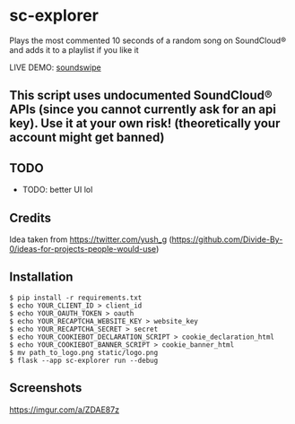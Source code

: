# sc-explorer
Plays the most commented 10 seconds of a random song on SoundCloud® and adds it to a playlist if you like it

LIVE DEMO: [soundswipe](http://soundswipe.org/)

## This script uses undocumented SoundCloud® APIs (since you cannot currently ask for an api key). Use it at your own risk! (theoretically your account might get banned)
## TODO
- TODO: better UI lol

## Credits
Idea taken from https://twitter.com/yush_g (https://github.com/Divide-By-0/ideas-for-projects-people-would-use)

## Installation
```console
$ pip install -r requirements.txt
$ echo YOUR_CLIENT_ID > client_id
$ echo YOUR_OAUTH_TOKEN > oauth
$ echo YOUR_RECAPTCHA_WEBSITE_KEY > website_key
$ echo YOUR_RECAPTCHA_SECRET > secret
$ echo YOUR_COOKIEBOT_DECLARATION_SCRIPT > cookie_declaration_html
$ echo YOUR_COOKIEBOT_BANNER_SCRIPT > cookie_banner_html
$ mv path_to_logo.png static/logo.png
$ flask --app sc-explorer run --debug
```

## Screenshots
https://imgur.com/a/ZDAE87z
